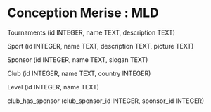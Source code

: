 # Conception Merise : MLD

Tournaments (id INTEGER, name TEXT, description TEXT)

Sport (id INTEGER, name TEXT, description TEXT, picture TEXT)

Sponsor (id INTEGER, name TEXT, slogan TEXT)

Club (id INTEGER, name TEXT, country INTEGER)

Level (id INTEGER, name TEXT)

club_has_sponsor (club_sponsor_id INTEGER, sponsor_id INTEGER)
